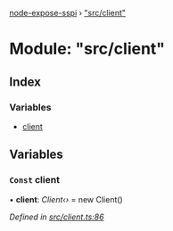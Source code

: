 [node-expose-sspi](../README.md) › ["src/client"](_src_client_.md)

# Module: "src/client"

## Index

### Variables

* [client](_src_client_.md#const-client)

## Variables

### `Const` client

• **client**: *Client‹›* = new Client()

*Defined in [src/client.ts:86](https://github.com/jlguenego/node-expose-sspi/blob/4e8c359/src/client.ts#L86)*
